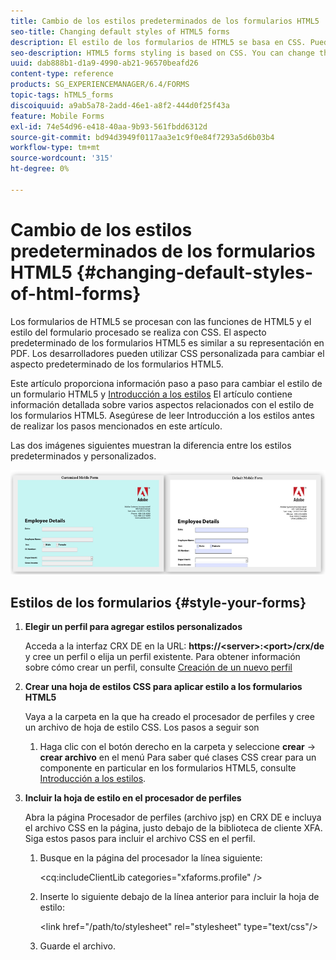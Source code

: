 ```yaml
---
title: Cambio de los estilos predeterminados de los formularios HTML5
seo-title: Changing default styles of HTML5 forms
description: El estilo de los formularios de HTML5 se basa en CSS. Puede cambiar los estilos predeterminados del formulario.
seo-description: HTML5 forms styling is based on CSS. You can change the default styles of the form.
uuid: dab888b1-d1a9-4990-ab21-96570beafd26
content-type: reference
products: SG_EXPERIENCEMANAGER/6.4/FORMS
topic-tags: hTML5_forms
discoiquuid: a9ab5a78-2add-46e1-a8f2-444d0f25f43a
feature: Mobile Forms
exl-id: 74e54d96-e418-40aa-9b93-561fbdd6312d
source-git-commit: bd94d3949f0117aa3e1c9f0e84f7293a5d6b03b4
workflow-type: tm+mt
source-wordcount: '315'
ht-degree: 0%

---
```


# Cambio de los estilos predeterminados de los formularios HTML5 {#changing-default-styles-of-html-forms}

Los formularios de HTML5 se procesan con las funciones de HTML5 y el estilo del formulario procesado se realiza con CSS. El aspecto predeterminado de los formularios HTML5 es similar a su representación en PDF. Los desarrolladores pueden utilizar CSS personalizada para cambiar el aspecto predeterminado de los formularios HTML5.

Este artículo proporciona información paso a paso para cambiar el estilo de un formulario HTML5 y [Introducción a los estilos](/help/forms/using/css-styles.md) El artículo contiene información detallada sobre varios aspectos relacionados con el estilo de los formularios HTML5. Asegúrese de leer Introducción a los estilos antes de realizar los pasos mencionados en este artículo.

Las dos imágenes siguientes muestran la diferencia entre los estilos predeterminados y personalizados.

![picture-002-small](assets/pictures-002-small.png)

## Estilos de los formularios {#style-your-forms}

1. **Elegir un perfil para agregar estilos personalizados**

   Acceda a la interfaz CRX DE en la URL: **https://&lt;server>:&lt;port>/crx/de** y cree un perfil o elija un perfil existente. Para obtener información sobre cómo crear un perfil, consulte [Creación de un nuevo perfil](/help/forms/using/custom-profile.md)

1. **Crear una hoja de estilos CSS para aplicar estilo a los formularios HTML5**

   Vaya a la carpeta en la que ha creado el procesador de perfiles y cree un archivo de hoja de estilo CSS. Los pasos a seguir son

   1. Haga clic con el botón derecho en la carpeta y seleccione **crear** -> **crear archivo** en el menú
   Para saber qué clases CSS crear para un componente en particular en los formularios HTML5, consulte [Introducción a los estilos](/help/forms/using/css-styles.md).

1. **Incluir la hoja de estilo en el procesador de perfiles**

   Abra la página Procesador de perfiles (archivo jsp) en CRX DE e incluya el archivo CSS en la página, justo debajo de la biblioteca de cliente XFA. Siga estos pasos para incluir el archivo CSS en el perfil.

   1. Busque en la página del procesador la línea siguiente:

      &lt;cq:includeClientLib categories=&quot;xfaforms.profile&quot; />

   1. Inserte lo siguiente debajo de la línea anterior para incluir la hoja de estilo:

      &lt;link href=&quot;/path/to/stylesheet&quot; rel=&quot;stylesheet&quot; type=&quot;text/css&quot;/>

   1. Guarde el archivo.
